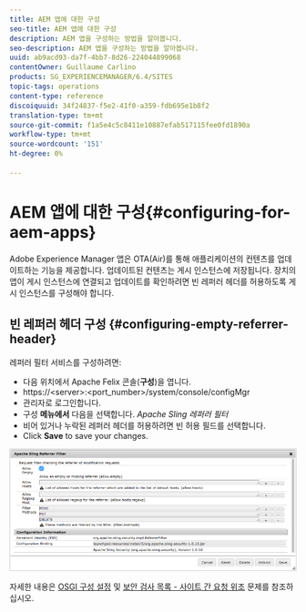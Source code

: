 ```yaml
---
title: AEM 앱에 대한 구성
seo-title: AEM 앱에 대한 구성
description: AEM 앱을 구성하는 방법을 알아봅니다.
seo-description: AEM 앱을 구성하는 방법을 알아봅니다.
uuid: ab9acd93-da7f-4bb7-8d26-224044899068
contentOwner: Guillaume Carlino
products: SG_EXPERIENCEMANAGER/6.4/SITES
topic-tags: operations
content-type: reference
discoiquuid: 34f24837-f5e2-41f0-a359-fdb695e1b8f2
translation-type: tm+mt
source-git-commit: f1a5e4c5c8411e10887efab517115fee0fd1890a
workflow-type: tm+mt
source-wordcount: '151'
ht-degree: 0%

---
```



# AEM 앱에 대한 구성{#configuring-for-aem-apps}

Adobe Experience Manager 앱은 OTA(Air)를 통해 애플리케이션의 컨텐츠를 업데이트하는 기능을 제공합니다. 업데이트된 컨텐츠는 게시 인스턴스에 저장됩니다. 장치의 앱이 게시 인스턴스에 연결되고 업데이트를 확인하려면 빈 레퍼러 헤더를 허용하도록 게시 인스턴스를 구성해야 합니다.

## 빈 레퍼러 헤더 구성 {#configuring-empty-referrer-header}

레퍼러 필터 서비스를 구성하려면:

* 다음 위치에서 Apache Felix 콘솔(**구성**)을 엽니다.
* https://&lt;server>:&lt;port_number>/system/console/configMgr
* 관리자로 로그인합니다.
* 구성 **메뉴에서** 다음을 선택합니다. *Apache Sling 레퍼러 필터*
* 비어 있거나 누락된 레퍼러 헤더를 허용하려면 빈 허용 필드를 선택합니다.
* Click **Save** to save your changes.

![chlimage_1-58](assets/chlimage_1-58.png)

자세한 내용은 [OSGI 구성 설정](/help/sites-deploying/osgi-configuration-settings.md) 및 [보안 검사 목록 - 사이트 간 요청 위조](/help/sites-administering/security-checklist.md#protect-against-cross-site-request-forgery) 문제를 참조하십시오.
